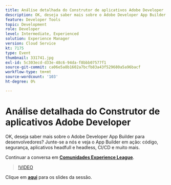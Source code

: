 ```yaml
---
title: Análise detalhada do Construtor de aplicativos Adobe Developer
description: OK, deseja saber mais sobre o Adobe Developer App Builder para desenvolvedores? Junte-se a nós e veja o Construtor de aplicativos da Adobe Developer em ação - código, segurança, aplicativos headfull e headless, CI/CD e muito mais. Esta sessão foi entregue como parte do evento Conteúdo do Adobe Developers Live.
feature: Developer Tools
topic: Development
role: Developer
level: Intermediate, Experienced
solution: Experience Manager
version: Cloud Service
kt: 7175
type: Event
thumbnail: 331741.jpg
exl-id: 5c303ecd-d33e-48c6-94da-f8bbb07577f1
source-git-commit: ca06e5a8b1602a7bcfb83a43f529680a5a96bacf
workflow-type: tm+mt
source-wordcount: '103'
ht-degree: 0%

---
```


# Análise detalhada do Construtor de aplicativos Adobe Developer

OK, deseja saber mais sobre o Adobe Developer App Builder para desenvolvedores? Junte-se a nós e veja o App Builder em ação: código, segurança, aplicativos headfull e headless, CI/CD e muito mais.

Continuar a conversa em **[Comunidades Experience League](http://adobe.ly/36Yd3v6)**.

>[!VIDEO](https://video.tv.adobe.com/v/331741/?quality=12&learn=on&hidetitle=true)

Clique em **[aqui](/help/adobe-developers-live/assets/app-builder.pdf)** para os slides da sessão.
